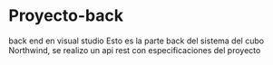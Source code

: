 # Proyecto-back
back end en visual studio
 Esto es la parte back del sistema del cubo Northwind, se realizo un api rest con especificaciones del proyecto
